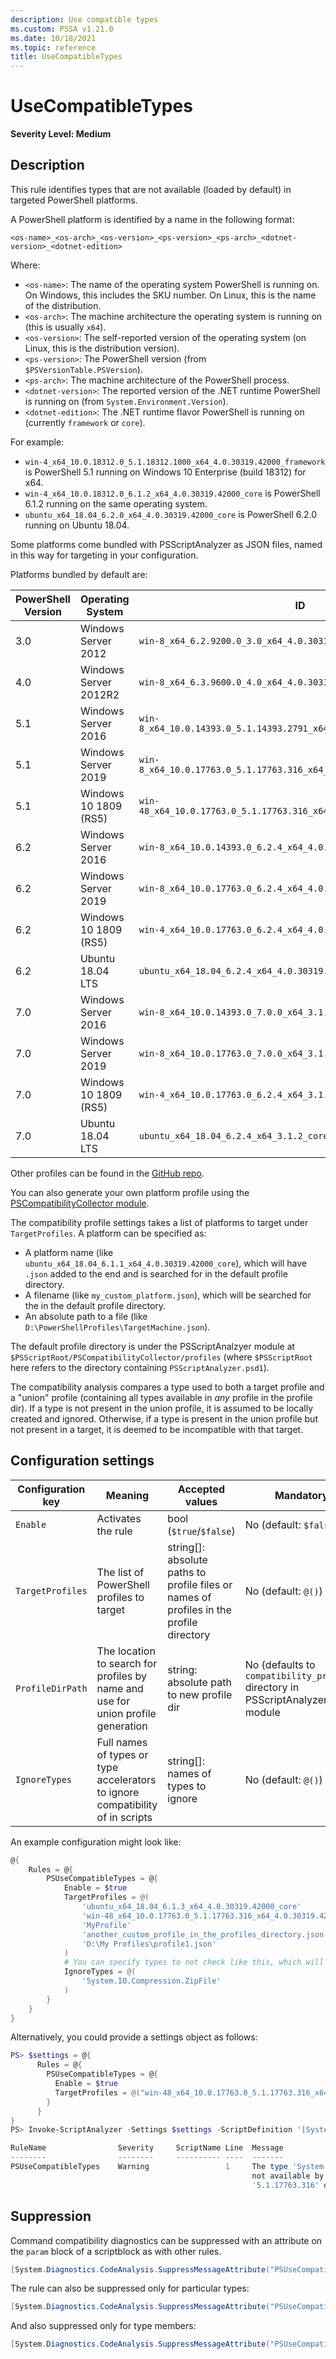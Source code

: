 ```yaml
---
description: Use compatible types
ms.custom: PSSA v1.21.0
ms.date: 10/18/2021
ms.topic: reference
title: UseCompatibleTypes
---
```

# UseCompatibleTypes

**Severity Level: Medium**

## Description

This rule identifies types that are not available (loaded by default) in targeted PowerShell
platforms.

A PowerShell platform is identified by a name in the following format:

```
<os-name>_<os-arch>_<os-version>_<ps-version>_<ps-arch>_<dotnet-version>_<dotnet-edition>
```

Where:

- `<os-name>`: The name of the operating system PowerShell is running on.
    On Windows, this includes the SKU number.
    On Linux, this is the name of the distribution.
- `<os-arch>`: The machine architecture the operating system is running on (this is usually `x64`).
- `<os-version>`: The self-reported version of the operating system (on Linux, this is the
  distribution version).
- `<ps-version>`: The PowerShell version (from `$PSVersionTable.PSVersion`).
- `<ps-arch>`: The machine architecture of the PowerShell process.
- `<dotnet-version>`: The reported version of the .NET runtime PowerShell is running on (from
  `System.Environment.Version`).
- `<dotnet-edition>`: The .NET runtime flavor PowerShell is running on (currently `framework` or
  `core`).

For example:

- `win-4_x64_10.0.18312.0_5.1.18312.1000_x64_4.0.30319.42000_framework` is PowerShell 5.1 running on
  Windows 10 Enterprise (build 18312) for x64.
- `win-4_x64_10.0.18312.0_6.1.2_x64_4.0.30319.42000_core` is PowerShell 6.1.2 running on the same
  operating system.
- `ubuntu_x64_18.04_6.2.0_x64_4.0.30319.42000_core` is PowerShell 6.2.0 running on Ubuntu 18.04.

Some platforms come bundled with PSScriptAnalyzer as JSON files, named in this way for targeting in
your configuration.

Platforms bundled by default are:

| PowerShell Version |   Operating System    |                                  ID                                   |
| ------------------ | --------------------- | --------------------------------------------------------------------- |
| 3.0                | Windows Server 2012   | `win-8_x64_6.2.9200.0_3.0_x64_4.0.30319.42000_framework`              |
| 4.0                | Windows Server 2012R2 | `win-8_x64_6.3.9600.0_4.0_x64_4.0.30319.42000_framework`              |
| 5.1                | Windows Server 2016   | `win-8_x64_10.0.14393.0_5.1.14393.2791_x64_4.0.30319.42000_framework` |
| 5.1                | Windows Server 2019   | `win-8_x64_10.0.17763.0_5.1.17763.316_x64_4.0.30319.42000_framework`  |
| 5.1                | Windows 10 1809 (RS5) | `win-48_x64_10.0.17763.0_5.1.17763.316_x64_4.0.30319.42000_framework` |
| 6.2                | Windows Server 2016   | `win-8_x64_10.0.14393.0_6.2.4_x64_4.0.30319.42000_core`               |
| 6.2                | Windows Server 2019   | `win-8_x64_10.0.17763.0_6.2.4_x64_4.0.30319.42000_core`               |
| 6.2                | Windows 10 1809 (RS5) | `win-4_x64_10.0.17763.0_6.2.4_x64_4.0.30319.42000_core`               |
| 6.2                | Ubuntu 18.04 LTS      | `ubuntu_x64_18.04_6.2.4_x64_4.0.30319.42000_core`                     |
| 7.0                | Windows Server 2016   | `win-8_x64_10.0.14393.0_7.0.0_x64_3.1.2_core`                         |
| 7.0                | Windows Server 2019   | `win-8_x64_10.0.17763.0_7.0.0_x64_3.1.2_core`                         |
| 7.0                | Windows 10 1809 (RS5) | `win-4_x64_10.0.17763.0_6.2.4_x64_3.1.2_core`                         |
| 7.0                | Ubuntu 18.04 LTS      | `ubuntu_x64_18.04_6.2.4_x64_3.1.2_core`                               |

Other profiles can be found in the
[GitHub repo](https://github.com/PowerShell/PSScriptAnalyzer/tree/development/PSCompatibilityCollector/optional_profiles).

You can also generate your own platform profile using the
[PSCompatibilityCollector module](https://github.com/PowerShell/PSScriptAnalyzer/tree/development/PSCompatibilityCollector).

The compatibility profile settings takes a list of platforms to target under `TargetProfiles`. A
platform can be specified as:

- A platform name (like `ubuntu_x64_18.04_6.1.1_x64_4.0.30319.42000_core`), which will have `.json`
  added to the end and is searched for in the default profile directory.
- A filename (like `my_custom_platform.json`), which will be searched for the in the default profile
  directory.
- An absolute path to a file (like `D:\PowerShellProfiles\TargetMachine.json`).

The default profile directory is under the PSScriptAnalzyer module at
`$PSScriptRoot/PSCompatibilityCollector/profiles` (where `$PSScriptRoot` here refers to the
directory containing `PSScriptAnalyzer.psd1`).

The compatibility analysis compares a type used to both a target profile and a "union" profile
(containing all types available in *any* profile in the profile dir). If a type is not present in
the union profile, it is assumed to be locally created and ignored. Otherwise, if a type is present
in the union profile but not present in a target, it is deemed to be incompatible with that target.

## Configuration settings

| Configuration key |                                     Meaning                                      |                                     Accepted values                                     |                                   Mandatory                                   |                                                            Example                                                            |
| ----------------- | -------------------------------------------------------------------------------- | --------------------------------------------------------------------------------------- | ----------------------------------------------------------------------------- | ----------------------------------------------------------------------------------------------------------------------------- |
| `Enable`          | Activates the rule                                                               | bool (`$true`/`$false`)                                                                 | No (default: `$false`)                                                        | `$true`                                                                                                                       |
| `TargetProfiles`  | The list of PowerShell profiles to target                                        | string[]: absolute paths to profile files or names of profiles in the profile directory | No (default: `@()`)                                                           | `@('ubuntu_x64_18.04_6.1.3_x64_4.0.30319.42000_core', 'win-48_x64_10.0.17763.0_5.1.17763.316_x64_4.0.30319.42000_framework')` |
| `ProfileDirPath`  | The location to search for profiles by name and use for union profile generation | string: absolute path to new profile dir                                                | No (defaults to `compatibility_profiles` directory in PSScriptAnalyzer module | `C:\Users\me\Documents\pssaCompatProfiles`                                                                                    |
| `IgnoreTypes`     | Full names of types or type accelerators to ignore compatibility of in scripts   | string[]: names of types to ignore                                                      | No (default: `@()`)                                                           | `@('System.Collections.ArrayList','string')`                                                                                  |

An example configuration might look like:

```powershell
@{
    Rules = @{
        PSUseCompatibleTypes = @{
            Enable = $true
            TargetProfiles = @(
                'ubuntu_x64_18.04_6.1.3_x64_4.0.30319.42000_core'
                'win-48_x64_10.0.17763.0_5.1.17763.316_x64_4.0.30319.42000_framework'
                'MyProfile'
                'another_custom_profile_in_the_profiles_directory.json'
                'D:\My Profiles\profile1.json'
            )
            # You can specify types to not check like this, which will also ignore methods and members on it:
            IgnoreTypes = @(
                'System.IO.Compression.ZipFile'
            )
        }
    }
}
```

Alternatively, you could provide a settings object as follows:

```powershell
PS> $settings = @{
      Rules = @{
        PSUseCompatibleTypes = @{
          Enable = $true
          TargetProfiles = @("win-48_x64_10.0.17763.0_5.1.17763.316_x64_4.0.30319.42000_framework")
        }
      }
}
PS> Invoke-ScriptAnalyzer -Settings $settings -ScriptDefinition '[System.Management.Automation.SemanticVersion]"1.18.0-rc1"'

RuleName                Severity     ScriptName Line  Message
--------                --------     ---------- ----  -------
PSUseCompatibleTypes    Warning                 1     The type 'System.Management.Automation.SemanticVersion' is
                                                      not available by default in PowerShell version
                                                      '5.1.17763.316' on platform 'Microsoft Windows 10 Pro'
```

## Suppression

Command compatibility diagnostics can be suppressed with an attribute on the `param` block of a
scriptblock as with other rules.

```powershell
[System.Diagnostics.CodeAnalysis.SuppressMessageAttribute("PSUseCompatibleTypes", "")]
```

The rule can also be suppressed only for particular types:

```powershell
[System.Diagnostics.CodeAnalysis.SuppressMessageAttribute("PSUseCompatibleTypes", "System.Management.Automation.Security.SystemPolicy")]
```

And also suppressed only for type members:

```powershell
[System.Diagnostics.CodeAnalysis.SuppressMessageAttribute("PSUseCompatibleCommands", "System.Management.Automation.LanguagePrimitives/ConvertTypeNameToPSTypeName")]
```
